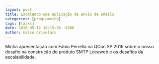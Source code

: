 ```yaml
---
layout: post
title: Escalando uma aplicação de envio de emails
categories: [programming]
tags: [talks]
date: 2016-05-12 18:15:36 -0200
author: Celso Crivelaro
---
```


Minha apresentação com Fábio Perrella na QCon SP 2016 sobre o nosso desafio na construção do produto SMTP Locaweb e os desafios da escalabilidade.

<script async class="speakerdeck-embed" data-id="b262eba330584f59a6bfb740b8dc299d" data-ratio="1.77777777777778" src="//speakerdeck.com/assets/embed.js"></script>
